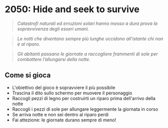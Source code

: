 # 2050: Hide and seek to survive
> _Catastrofi naturali ed erruzioni solari hanno messo a dura prova la sopravvivenza degli esseri umani._

> _Le notti che diventano sempre più lunghe uccidono all’istante chi non è al riparo._

> _Gli abitanti passano le giornate a raccogliere frammenti di sole per combattere l’allungarsi della notte._

## Come si gioca
 - L'obiettivo del gioco è sopravviere il più possibile 
 - Trascina il dito sullo schermo per muovere il personaggio
 - Raccogli pezzi di legno per costruirti un riparo prima dell'arrivo della notte
 - Raccogli i pezzi di sole per allungare leggermente la giornata in corso
 - Se arriva notte e non sei dentro al riparo perdi
 - Fai attezione: le giornate durano sempre di meno!
 
